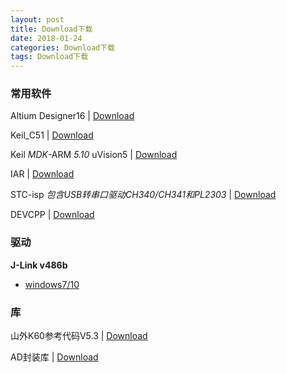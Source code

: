 ```yaml
---
layout: post
title: Download下载
date: 2018-01-24
categories: Download下载
tags: Download下载
---
```

### 常用软件

Altium Designer16                                                                                                                                          | [Download](http://witeaa-1252834524.file.myqcloud.com/AD16.7z)

Keil_C51                                                                                                                                                            | [Download](http://witeaa-1252834524.file.myqcloud.com/Keil_v5.7z)

Keil *MDK*-ARM *5.10* uVision5                                                                                                                         | [Download](http://witeaa-1252834524.file.myqcloud.com/mdk_510.exe)

IAR                                                                                                                                                                     | [Download](http://witeaa-1252834524.file.myqcloud.com/IAR%206.6.zip)

STC-isp *包含USB转串口驱动CH340/CH341和PL2303*                                                                                   | [Download](http://www.stcmcudata.com/STCISP/stc-isp-15xx-v6.86I.zip)

DEVCPP                                                                                                                                          | [Download](http://witeaa-1252834524.file.myqcloud.com/devc_zh.rar)

### 驱动

**J-Link v486b**

* [windows7/10](http://witeaa-1252834524.file.myqcloud.com/Setup_JLinkARM_V486b.exe)

### 库

山外K60参考代码V5.3                                                                                                                                     | [Download](http://witeaa-1252834524.file.myqcloud.com/%E5%B1%B1%E5%A4%96K60%E5%8F%82%E8%80%83%E4%BB%A3%E7%A0%81V5.3%EF%BC%88%E6%94%AF%E6%8C%81FX%E3%80%81FN%E5%92%8CDNZ%EF%BC%89.exe)

AD封装库                                                                                                                                                          | [Download](http://witeaa-1252834524.file.myqcloud.com/AD_lib.zip)
